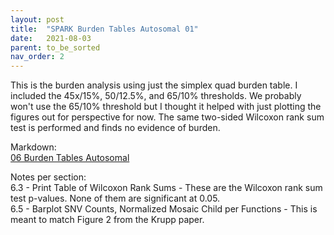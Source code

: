 ```yaml
---
layout: post
title:  "SPARK Burden Tables Autosomal 01"
date:   2021-08-03
parent: to_be_sorted
nav_order: 2
---
```


This is the burden analysis using just the simplex quad burden table. I included the 45x/15%, 50/12.5%, and 65/10% thresholds. We probably won't use the 65/10% threshold but I thought it helped with just plotting the figures out for perspective for now. The same two-sided Wilcoxon rank sum test is performed and finds no evidence of burden.

Markdown:
<br>[06 Burden Tables Autosomal](https://www.dropbox.com/s/5l34qb95m88tuvt/06_burden_autosomal_01.html?dl=0)

Notes per section:
<br>6.3 - Print Table of Wilcoxon Rank Sums - These are the Wilcoxon rank sum test p-values. None of them are significant at 0.05.
<br>6.5 - Barplot SNV Counts, Normalized Mosaic Child per Functions - This is meant to match Figure 2 from the Krupp paper.